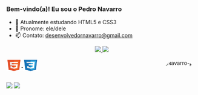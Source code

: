 ### Bem-vindo(a)! Eu sou o Pedro Navarro

- 📝 Atualmente estudando HTML5 e CSS3
- 🐉 Pronome: ele/dele
- 📫 Contato: desenvolvedornavarro@gmail.com

<div align="center">
  <a href="https://github.com/devnavarro">
  <img width="65%" src="https://github-readme-stats.vercel.app/api?username=devnavarro&show_icons=true&theme=codeSTACKr&include_all_commits=true&count_private=true"/>
  <img width="45%" src="https://github-readme-stats.vercel.app/api/top-langs/?username=devnavarro&layout=compact&langs_count=7&theme=codeSTACKr"/>
</div>

<div style="display: inline_block"><br>
  <img align="center" alt="Navarro-HTML" height="30" width="40" src="https://raw.githubusercontent.com/devicons/devicon/master/icons/html5/html5-original.svg">
  <img align="center" alt="Navarro-CSS" height="30" width="40" src="https://raw.githubusercontent.com/devicons/devicon/master/icons/css3/css3-original.svg">
  <img align="right" alt="Navarro-pic" height="150" style="border-radius:50px;" src="https://media.discordapp.net/attachments/832689819250589756/1053334241133477938/icon.jpg">
</div>

##

<div>
  <a href="https://www.instagram.com/pedropaulonavarro/" target="_blank"><img src="https://img.shields.io/badge/Instagram-E4405F?style=for-the-badge&logo=instagram&logoColor=white" target="_blank"></a>
  <a href = "mailto:desenvolvedornavarro@gmail.com
"><img src="https://img.shields.io/badge/-Gmail-%23333?style=for-the-badge&logo=gmail&logoColor=white" target="_blank"></a>
  </div>
